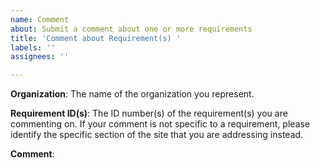 ```yaml
---
name: Comment
about: Submit a comment about one or more requirements
title: 'Comment about Requirement(s) '
labels: ''
assignees: ''

---
```


**Organization**: 
The name of the organization you represent.

**Requirement ID(s)**:
The ID number(s) of the requirement(s) you are commenting on. If your comment is not specific to a requirement, please identify the specific section of the site that you are addressing instead.

**Comment**:

